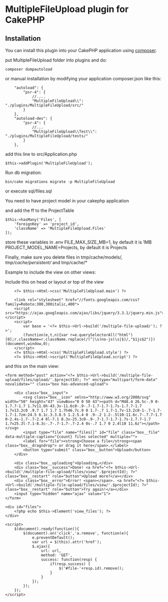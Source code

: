 # MultipleFileUpload plugin for CakePHP

## Installation

You can install this plugin into your CakePHP application using [composer](https://getcomposer.org).


put MultipleFileUpload folder into plugins and do:
```
composer dumpautoload
```

or manual installation by modifying your application composer.json like this:

```
    "autoload": {
        "psr-4": {
            //....
            "MultipleFileUpload\\": "./plugins/MultipleFileUpload/src/"
        }
    },
    "autoload-dev": {
        "psr-4": {
            //...
            "MultipleFileUpload\\Test\\": "./plugins/MultipleFileUpload/tests/"
        }
    },
```

add this line to src/Application.php
```
$this->addPlugin('MultipleFileUpload');
```

Run db migration:
```
bin/cake migrations migrate -p MultipleFileUpload
```
or execute sql/files.sql

You need to have project model in your cakephp application

and add the ff to the ProjectTable

```
$this->hasMany('Files', [
	'foreignKey' => 'project_id',
	'className' => 'MultipleFileUpload.Files'
]);
```

store these variables in .env
FILE_MAX_SIZE_MB=1, by default it is 1MB
PROJECT_MODEL_NAME=Projects, by default it is Projects


Finally, make sure you delete files in tmp/cache/models/*, tmp/cache/persistent/* and tmp/cache/*


Example to include the view on other views:

Include this on head or layout or top of the view
```
    <?= $this->Html->css('MultipleFileUpload.main') ?>

	<link rel="stylesheet" href="//fonts.googleapis.com/css?family=Roboto:300,300italic,400">
	<script src="https://ajax.googleapis.com/ajax/libs/jquery/3.3.1/jquery.min.js"></script>
	<script>
		var base = '<?= $this->Url->build('/multiple-file-upload/'); ?>';
		(function(e,t,n){var r=e.querySelectorAll("html")[0];r.className=r.className.replace(/(^|\s)no-js(\s|$)/,"$1js$2")})(document,window,0);
	</script>
	<?= $this->Html->css('MultipleFileUpload.style') ?>
	<?= $this->Html->script('MultipleFileUpload.script') ?>

```

and this on the main view:

```
<form method="post" action="<?= $this->Url->build('/multiple-file-upload/files/upload/'.$projectId); ?>" enctype="multipart/form-data" novalidate="" class="box has-advanced-upload">

	<div class="box__input">
		<svg class="box__icon" xmlns="http://www.w3.org/2000/svg" width="50" height="43" viewBox="0 0 50 43"><path d="M48.4 26.5c-.9 0-1.7.7-1.7 1.7v11.6h-43.3v-11.6c0-.9-.7-1.7-1.7-1.7s-1.7.7-1.7 1.7v13.2c0 .9.7 1.7 1.7 1.7h46.7c.9 0 1.7-.7 1.7-1.7v-13.2c0-1-.7-1.7-1.7-1.7zm-24.5 6.1c.3.3.8.5 1.2.5.4 0 .9-.2 1.2-.5l10-11.6c.7-.7.7-1.7 0-2.4s-1.7-.7-2.4 0l-7.1 8.3v-25.3c0-.9-.7-1.7-1.7-1.7s-1.7.7-1.7 1.7v25.3l-7.1-8.3c-.7-.7-1.7-.7-2.4 0s-.7 1.7 0 2.4l10 11.6z"></path></svg>
		<input type="file" name="files[]" id="file" class="box__file" data-multiple-caption="{count} files selected" multiple="">
		<label for="file"><strong>Choose a file</strong><span class="box__dragndrop"> or drag it here</span>.</label>
		<button type="submit" class="box__button">Upload</button>
	</div>

	<div class="box__uploading">Uploading…</div>
	<div class="box__success">Done! <a href="<?= $this->Url->build('/multiple-file-upload/files/view/'.$projectId); ?>" class="box__restart" role="button">Upload more?</a></div>
	<div class="box__error">Error! <span></span>. <a href="<?= $this->Url->build('/multiple-file-upload/files/view/'.$projectId); ?>" class="box__restart" role="button">Try again!</a></div>
	<input type="hidden" name="ajax" value="1">
</form>

<div id="files">
	<?php echo $this->Element('view_files'); ?>
</div>

<script>
	$(document).ready(function(){
		$(document).on('click','a.remove', function(e){
			e.preventDefault();
			var url = $(this).attr('href');
			$.ajax({
				url: url,
				method: 'GET',
				success: function(resp) {
					if(resp.success) {
						$('#file-'+resp.id).remove();
					}
				}
			});
		});
	});
</script>
```